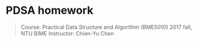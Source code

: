 # PDSA homework
> Course: Practical Data Structure and Algorithm (BME5010) 2017 fall, NTU BIME
> Instructor: Chien-Yu Chen
